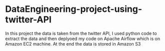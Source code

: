 # DataEngineering-project-using-twitter-API


In this project the data is taken from the twitter API, I used python code to extract the data and then deplyoed my code on Apache Airflow which is on Amazon EC2 machine. At the end the data is stored in Amazon S3
